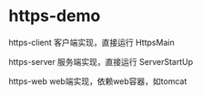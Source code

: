 # https-demo

https-client		客户端实现，直接运行 HttpsMain

https-server		服务端实现，直接运行 ServerStartUp

https-web		    web端实现，依赖web容器，如tomcat
